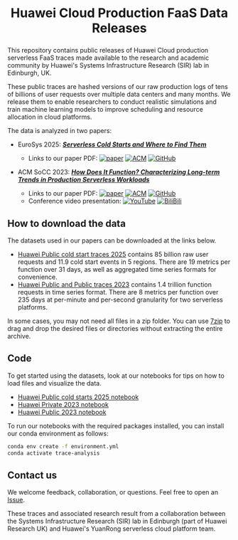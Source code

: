 <h1 align="center" style="margin-bottom:0px; border-bottom:1px; padding-bottom:10px">Huawei Cloud Production FaaS Data Releases</h1>

This repository contains public releases of Huawei Cloud production serverless FaaS traces made available to the research and academic community by Huawei's Systems Infrastructure Research (SIR) lab in Edinburgh, UK. 

These public traces are hashed versions of our raw production logs of tens of billions of user requests over multiple data centers and many months. We release them to enable researchers to conduct realistic simulations and train machine learning models to improve scheduling and resource allocation in cloud platforms. 

The data is analyzed in two papers:

* EuroSys 2025: <a href="https://dl.acm.org/doi/10.1145/3689031.3696073" download> ***Serverless Cold Starts and Where to Find Them***</a>
    * Links to our paper PDF: [![paper](https://img.shields.io/static/v1?label=arXiv&message=2410.06145&color=B31B1B&logo=arXiv)](https://arxiv.org/abs/2410.06145) [![ACM](https://img.shields.io/static/v1?label=ACM&message=10.1145/3689031.3696073&color=00599C&logo=acm&logoColor=white)](https://dl.acm.org/doi/10.1145/3689031.3696073) [![GitHub](https://img.shields.io/static/v1?label=GitHub&message=PDF&color=181717&logo=github)](https://github.com/sir-lab/data-release/blob/edits/papers/Serverless_Cold_Starts_and_Where_to_Find_Them_EuroSys_2025.pdf) 

* ACM SoCC 2023: <a href="https://dl.acm.org/doi/10.1145/3620678.3624783" download> ***How Does It Function? Characterizing Long-term Trends in Production Serverless Workloads***</a> 
    <!-- * Links to our paper PDF: <a href="https://dl.acm.org/doi/10.1145/3620678.3624783" download> ACM Library</a>, <a href="https://arxiv.org/abs/2312.10127" download> arXiv</a>, <a href="https://github.com/sir-lab/data-release/blob/main/papers/SoCC_2023_How_does_it_function.pdf" download> GitHub</a> -->
    * Links to our paper PDF: [![paper](https://img.shields.io/static/v1?label=arXiv&message=2312.10127&color=B31B1B&logo=arXiv)](https://arxiv.org/abs/2312.10127) [![ACM](https://img.shields.io/static/v1?label=ACM&message=10.1145/3620678.3624783&color=00599C&logo=acm&logoColor=white)](https://dl.acm.org/doi/10.1145/3620678.3624783) [![GitHub](https://img.shields.io/static/v1?label=GitHub&message=PDF&color=181717&logo=github)](https://github.com/sir-lab/data-release/blob/main/papers/SoCC_2023_How_does_it_function.pdf) 
    * Conference video presentation: [![YouTube](https://img.shields.io/static/v1?label=YouTube&message=Video&color=FF0000&logo=youtube&logoColor=white)](https://www.youtube.com/watch?v=fNhd7vIJgRc) [![BiliBili](https://img.shields.io/static/v1?label=BiliBili&message=Video&color=00A1D6&logo=bilibili&logoColor=white)](https://www.bilibili.tv/en/video/4789602907980800)

## How to download the data

The datasets used in our papers can be downloaded at the links below.
* <a href="https://github.com/sir-lab/data-release/blob/main/README_data_release_2025.md"> Huawei Public cold start traces 2025</a> contains 85 billion raw user requests and 11.9 cold start events in 5 regions. There are 19 metrics per function over 31 days, as well as aggregated time series formats for convenience. 
* <a href="https://github.com/sir-lab/data-release/blob/main/README_data_release_2023.md"> Huawei Public and Public traces 2023</a> contains 1.4 trillion function requests in time series format. There are 8 metrics per function over 235 days at per-minute and per-second granularity for two serverless platforms.

In some cases, you may not need all files in a zip folder. You can use <a href='https://www.7-zip.org/download.html'> 7zip</a> to drag and drop the desired files or directories without extracting the entire archive. 

## Code

To get started using the datasets, look at our notebooks for tips on how to load files and visualize the data.
* <a href="https://github.com/sir-lab/data-release/blob/main/src/demo_cold_start.ipynb"> Huawei Public cold starts 2025 notebook</a>
* <a href="https://github.com/sir-lab/data-release/blob/main/src/demo_private.ipynb"> Huawei Private 2023 notebook</a>
* <a href="https://github.com/sir-lab/data-release/blob/main/src/demo_public.ipynb"> Huawei Public 2023 notebook</a>

To run our notebooks with the required packages installed, you can install our conda environment as follows:

```bash
conda env create -f environment.yml
conda activate trace-analysis
```

## Contact us

We welcome feedback, collaboration, or questions. Feel free to open an [Issue](https://github.com/sir-lab/data-release/issues).

These traces and associated research result from a collaboration between the Systems Infrastructure Research (SIR) lab in Edinburgh (part of Huawei Research UK) and Huawei's YuanRong serverless cloud platform team.